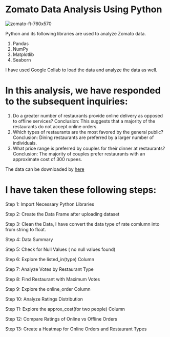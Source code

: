 # Zomato Data Analysis Using Python


![zomato-ft-760x570](https://github.com/user-attachments/assets/45606043-3ab4-4e30-a8b1-d7545021b308)

Python and its following libraries are used to analyze Zomato data.

1. Pandas
2. NumPy
3. Matplotlib
4. Seaborn

I have used Google Collab to load the data and analyze the data as well.

# In this analysis, we have responded to the subsequent inquiries: 

1. Do a greater number of restaurants provide online delivery as opposed to offline services?
   Conclusion: This suggests that a majority of the restaurants do not accept online orders.
2. Which types of restaurants are the most favored by the general public?
   Conclusion: Dining restaurants are preferred by a larger number of individuals.
3. What price range is preferred by couples for their dinner at restaurants?
   Conclusion: The majority of couples prefer restaurants with an approximate cost of 300 rupees.

The data can be downloaded by [here](https://drive.google.com/file/d/1lamgErENUmuzvENgl4nMtbaJohwEP8KP/view)

# I have taken these following steps:

Step 1: Import Necessary Python Libraries

Step 2: Create the Data Frame after uploading dataset

Step 3: Clean the Data, I have convert the data type of rate comlumn into from string to float.

Step 4: Data Summary 

Step 5: Check for Null Values ( no null values found)

Step 6: Explore the listed_in(type) Column

Step 7: Analyze Votes by Restaurant Type

Step 8: Find Restaurant with Maximum Votes

Step 9: Explore the online_order Column

Step 10: Analyze Ratings Distribution

Step 11: Explore the approx_cost(for two people) Column

Step 12: Compare Ratings of Online vs Offline Orders

Step 13: Create a Heatmap for Online Orders and Restaurant Types

